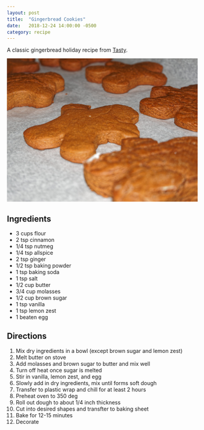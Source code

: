 ```yaml
---
layout: post
title:  "Gingerbread Cookies"
date:   2018-12-24 14:00:00 -0500
category: recipe
---
```


A classic gingerbread holiday recipe from [Tasty](https://www.youtube.com/watch?v=t5REhShQVt0&t=39s).

![Gingerbread Cookies](/assets/images/posts/gingerbread-cookies.jpg)

## Ingredients
- 3 cups flour
- 2 tsp cinnamon
- 1/4 tsp nutmeg
- 1/4 tsp allspice
- 2 tsp ginger
- 1/2 tsp baking powder
- 1 tsp baking soda
- 1 tsp salt
- 1/2 cup butter
- 3/4 cup molasses
- 1/2 cup brown sugar
- 1 tsp vanilla
- 1 tsp lemon zest
- 1 beaten egg

## Directions
1. Mix dry ingredients in a bowl (except brown sugar and lemon zest)
2. Melt butter on stove
3. Add molasses and brown sugar to butter and mix well
4. Turn off heat once sugar is melted
5. Stir in vanilla, lemon zest, and egg
6. Slowly add in dry ingredients, mix until forms soft dough
7. Transfer to plastic wrap and chill for at least 2 hours
8. Preheat oven to 350 deg
9. Roll out dough to about 1/4 inch thickness
10. Cut into desired shapes and transfter to baking sheet
11. Bake for 12-15 minutes
12. Decorate